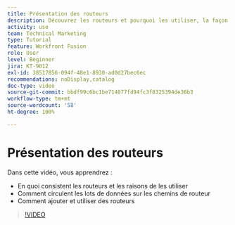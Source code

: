 ```yaml
---
title: Présentation des routeurs
description: Découvrez les routeurs et pourquoi les utiliser, la façon dont les lots de données circulent sur les chemins de routeur et comment ajouter et utiliser des routeurs, le tout dans  [!DNL Adobe Workfront Fusion].
activity: use
team: Technical Marketing
type: Tutorial
feature: Workfront Fusion
role: User
level: Beginner
jira: KT-9012
exl-id: 38517856-094f-48e1-8930-ad0d27bec6ec
recommendations: noDisplay,catalog
doc-type: video
source-git-commit: bbdf99c6bc1be714077fd94fc3f8325394de36b3
workflow-type: tm+mt
source-wordcount: '58'
ht-degree: 100%

---
```


# Présentation des routeurs

Dans cette vidéo, vous apprendrez :

* En quoi consistent les routeurs et les raisons de les utiliser
* Comment circulent les lots de données sur les chemins de routeur
* Comment ajouter et utiliser des routeurs

>[!VIDEO](https://video.tv.adobe.com/v/335271/?quality=12&learn=on&enablevpops=1)
